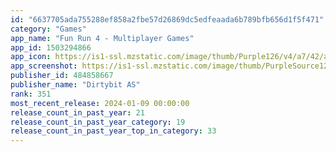 ```yaml
---
id: "6637705ada755288ef858a2fbe57d26869dc5edfeaada6b789bfb656d1f5f471"
category: "Games"
app_name: "Fun Run 4 - Multiplayer Games"
app_id: 1503294866
app_icon: https://is1-ssl.mzstatic.com/image/thumb/Purple126/v4/a7/42/a2/a742a242-3267-f4a8-23d5-a790d6d9eec1/AppIcon-0-0-1x_U007emarketing-0-7-0-85-220.png/1024x1024bb.png
app_screenshot: https://is1-ssl.mzstatic.com/image/thumb/PurpleSource126/v4/96/d2/c9/96d2c916-bde8-882f-496d-12235cf353d3/56625428-b530-4451-a74b-3724a904c1d8_Style5.5.png/2208x1242bb.png
publisher_id: 484858667
publisher_name: "Dirtybit AS"
rank: 351
most_recent_release: 2024-01-09 00:00:00
release_count_in_past_year: 21
release_count_in_past_year_category: 19
release_count_in_past_year_top_in_category: 33
---
```

